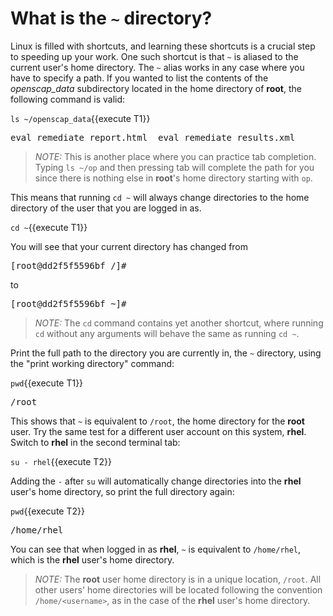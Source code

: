 # What is the `~` directory?

Linux is filled with shortcuts, and learning these shortcuts
is a crucial step to speeding up your work. One such shortcut
is that `~` is aliased to the current user's home directory.
The `~` alias works in any case where you have to specify a path.
If you wanted to list the contents of the _openscap_data_ subdirectory
located in the home directory of __root__, the following command is
valid:

`ls ~/openscap_data`{{execute T1}}

<pre class=file>
eval_remediate_report.html  eval_remediate_results.xml
</pre>

>_NOTE:_ This is another place where you can practice tab completion.
Typing `ls ~/op` and then pressing tab will complete the path for you
since there is nothing else in __root__'s home directory starting
with `op`.

This means that running `cd ~` will always change directories to
the home directory of the user that you are logged in as.

`cd ~`{{execute T1}}

You will see that your current directory has changed from

<pre class=file>
[root@dd2f5f5596bf /]#
</pre>

to

<pre class=file>
[root@dd2f5f5596bf ~]#
</pre>

>_NOTE:_ The `cd` command contains yet another shortcut, where
running `cd` without any arguments will behave the same as
running `cd ~`.

Print the full path to the directory you are currently in,
the `~` directory, using the "print working directory" command:

`pwd`{{execute T1}}

<pre class=file>
/root
</pre>

This shows that `~` is equivalent to `/root`, the home directory
for the __root__ user. Try the same test for a different user account
on this system, __rhel__. Switch to __rhel__ in the second terminal
tab:

`su - rhel`{{execute T2}}

Adding the `-` after `su` will automatically change directories into
the __rhel__ user's home directory, so print the full directory again:

`pwd`{{execute T2}}

<pre class=file>
/home/rhel
</pre>

You can see that when logged in as __rhel__, `~` is equivalent to
`/home/rhel`, which is the __rhel__ user's home directory.

>_NOTE:_ The __root__ user home directory is in a unique location,
`/root`. All other users' home directories will be located
following the convention `/home/<username>`, as in the case
of the __rhel__ user's home directory.
